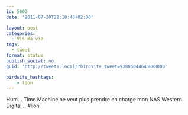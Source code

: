 ```yaml
---
id: 5002
date: '2011-07-20T22:10:40+02:00'

layout: post
categories:
  - Vis ma vie
tags:
  - tweet
format: status
publish_social: no
guid: 'http://tweets.local/?birdsite_tweet=93805044645888000'

birdsite_hashtags:
    - lion
---
```


Hum… Time Machine ne veut plus prendre en charge mon NAS Western Digital… #lion